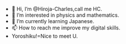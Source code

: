 - 👋 Hi, I’m @Hiroja-Charles,call me HC.
- 👀 I’m interested in physics and mathematics.
- 🌱 I’m currently learning Japanese.
- 📫 How to reach me improve my digital skills.
- Yoroshiku!=Nice to meet U.

<!---
Hiroja-Charles/Hiroja-Charles is a ✨ special ✨ repository because its `README.md` (this file) appears on your GitHub profile.
You can click the Preview link to take a look at your changes.
--->
